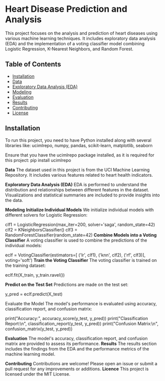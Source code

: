 # Heart Disease Prediction and Analysis

This project focuses on the analysis and prediction of heart diseases using various machine learning techniques. It includes exploratory data analysis (EDA) and the implementation of a voting classifier model combining Logistic Regression, K-Nearest Neighbors, and Random Forest.

## Table of Contents
- [Installation](#installation)
- [Data](#data)
- [Exploratory Data Analysis (EDA)](#exploratory-data-analysis-eda)
- [Modeling](#modeling)
- [Evaluation](#evaluation)
- [Results](#results)
- [Contributing](#contributing)
- [License](#license)

## Installation

To run this project, you need to have Python installed along with several libraries like:
ucimlrepo, numpy, pandas, scikit-learn, matplotlib, seaborn

Ensure that you have the ucimlrepo package installed, as it is required for this project:
pip install ucimlrepo

**Data**
The dataset used in this project is from the UCI Machine Learning Repository. It includes various features related to heart health indicators.

**Exploratory Data Analysis (EDA)**
EDA is performed to understand the distribution and relationships between different features in the dataset. Visualizations and statistical summaries are included to provide insights into the data.

**Modeling**
**Initialize Individual Models**
We initialize individual models with different solvers for Logistic Regression:

clf1 = LogisticRegression(max_iter=200, solver='saga', random_state=42)
clf2 = KNeighborsClassifier()
clf3 = RandomForestClassifier(random_state=42)
**Combine Models into a Voting Classifier**
A voting classifier is used to combine the predictions of the individual models:

eclf = VotingClassifier(estimators=[
    ('lr', clf1), ('knn', clf2), ('rf', clf3)], voting='soft')
**Train the Voting Classifier**
The voting classifier is trained on the training dataset:

eclf.fit(X_train, y_train.ravel())

**Predict on the Test Set**
Predictions are made on the test set:

y_pred = eclf.predict(X_test)

Evaluate the Model
The model's performance is evaluated using accuracy, classification report, and confusion matrix:

print("Accuracy:", accuracy_score(y_test, y_pred))
print("Classification Report:\n", classification_report(y_test, y_pred))
print("Confusion Matrix:\n", confusion_matrix(y_test, y_pred))

**Evaluation**
The model's accuracy, classification report, and confusion matrix are provided to assess its performance.
**Results**
The results section includes the findings from the EDA and the performance metrics of the machine learning model.

**Contributing**
Contributions are welcome! Please open an issue or submit a pull request for any improvements or additions.
**Licence**
This project is licensed under the MIT License.
